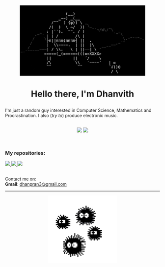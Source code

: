<p align="center"> 
  <img src="cyclops.gif" height="230">
</p>

# <p align="center"> Hello there, I'm Dhanvith </p>
 
I'm just a random guy interested in Computer Science, Mathematics and Procrastination. I also (*try to*) produce electronic music. <br><br>

<p align="center">
  <img src="https://github-readme-stats.vercel.app/api?username=BAGUVIX456&theme=radical&show_icons=true&hide_border=true" height="200">
  <img src="https://github-readme-stats.vercel.app/api/top-langs/?username=BAGUVIX456&theme=radical&show_icons=true&hide_border=true&layout=compact">
</p> <br>

### My repositories: <br>
  <a href="https://github.com/BAGUVIX456/advent-of-code">
    <img src="https://github-readme-stats.vercel.app/api/pin/?username=BAGUVIX456&repo=advent-of-code&show_owner=true&theme=radical&hide_border=true">
  </a>
  
  <a href="https://github.com/BAGUVIX456/sudoku-solver">
    <img src="https://github-readme-stats.vercel.app/api/pin/?username=BAGUVIX456&repo=sudoku-solver&show_owner=true&theme=radical&hide_border=true">
  </a>

  <a href="https://github.com/BAGUVIX456/sudoku-dlx">
    <img src="https://github-readme-stats.vercel.app/api/pin/?username=BAGUVIX456&repo=sudoku-dlx&show_owner=true&theme=radical&hide_border=true">
  </a>
<br><br>

<u>Contact me on:</u> <br>
**Gmail**: dhanpran3@gmail.com <br>

<hr>

<p align="center"> <img src="virus.gif" height="220"> </p>

